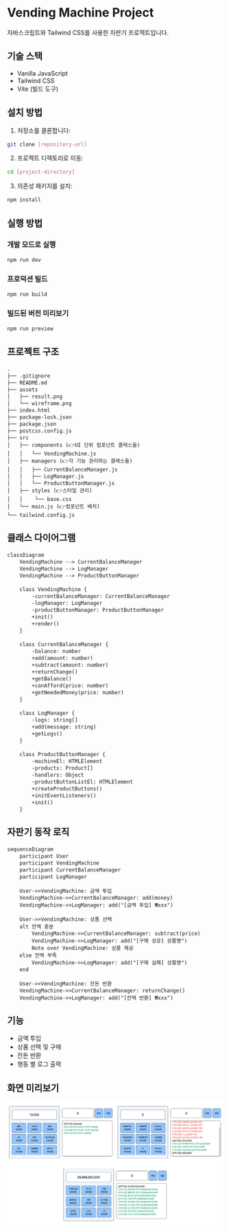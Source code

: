 # Vending Machine Project

자바스크립트와 Tailwind CSS를 사용한 자판기 프로젝트입니다.

## 기술 스택

- Vanilla JavaScript
- Tailwind CSS
- Vite (빌드 도구)



## 설치 방법

1. 저장소를 클론합니다:
```bash
git clone [repository-url]
```

2. 프로젝트 디렉토리로 이동:
```bash
cd [project-directory]
```

3. 의존성 패키지를 설치:
```bash
npm install
```

## 실행 방법

### 개발 모드로 실행
```bash
npm run dev
```

### 프로덕션 빌드
```bash
npm run build
```

### 빌드된 버전 미리보기
```bash
npm run preview
```



## 프로젝트 구조

```
.
├── .gitignore
├── README.md
├── assets
│   ├── result.png
│   └── wireframe.png
├── index.html
├── package-lock.json
├── package.json
├── postcss.config.js
├── src
│   ├── components (👉UI 단위 컴포넌트 클래스들)
│   │   └── VendingMachine.js
│   ├── managers (👉각 기능 관리하는 클래스들)
│   │   ├── CurrentBalanceManager.js
│   │   ├── LogManager.js
│   │   └── ProductButtonManager.js
│   ├── styles (👉스타일 관리)
│   │    └── base.css
│   └── main.js (👉컴포넌트 배치)
└── tailwind.config.js

```


## 클래스 다이어그램

```mermaid
classDiagram
    VendingMachine --> CurrentBalanceManager
    VendingMachine --> LogManager
    VendingMachine --> ProductButtonManager

    class VendingMachine {
        -currentBalanceManager: CurrentBalanceManager
        -logManager: LogManager
        -productButtonManager: ProductButtonManager
        +init()
        +render()
    }

    class CurrentBalanceManager {
        -balance: number
        +add(amount: number)
        +subtract(amount: number)
        +returnChange()
        +getBalance()
        +canAfford(price: number)
        +getNeededMoney(price: number)
    }

    class LogManager {
        -logs: string[]
        +add(message: string)
        +getLogs()
    }

    class ProductButtonManager {
        -machineEl: HTMLElement
        -products: Product[]
        -handlers: Object
        -productButtonListEl: HTMLElement
        +createProductButtons()
        +initEventListeners()
        +init()
    }
```

## 자판기 동작 로직

```mermaid
sequenceDiagram
    participant User
    participant VendingMachine
    participant CurrentBalanceManager
    participant LogManager

    User->>VendingMachine: 금액 투입
    VendingMachine->>CurrentBalanceManager: add(money)
    VendingMachine->>LogManager: add("[금액 투입] ₩xxx")
    
    User->>VendingMachine: 상품 선택
    alt 잔액 충분
        VendingMachine->>CurrentBalanceManager: subtract(price)
        VendingMachine->>LogManager: add("[구매 성공] 상품명")
        Note over VendingMachine: 상품 제공
    else 잔액 부족
        VendingMachine->>LogManager: add("[구매 실패] 상품명")
    end
    
    User->>VendingMachine: 잔돈 반환
    VendingMachine->>CurrentBalanceManager: returnChange()
    VendingMachine->>LogManager: add("[잔액 반환] ₩xxx")
```

## 기능

- 금액 투입
- 상품 선택 및 구매
- 잔돈 반환
- 행동 별 로그 출력

## 화면 미리보기

![화면 미리보기](./assets/result.png)
